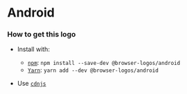 # Android

### How to get this logo

* Install with:

  * [`npm`](https://www.npmjs.com/): `npm install --save-dev @browser-logos/android`
  * [`Yarn`](https://yarnpkg.com/): `yarn add --dev @browser-logos/android`

* Use [`cdnjs`](https://cdnjs.com/libraries/browser-logos)
